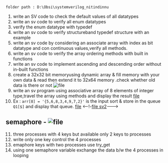 ```
folder path : D:\Obsi\systemverilog_nitindinnu
```
1. write an SV code to check the default values of all datatypes
2. write an sv code to verify all enum datatypes
3. verify the enum datatype with typedef
4. write an sv code to verify structureband typedef structure with an example
5. write an sv code by considering an associate array with index as bit datatype and con continuous values,verify all methods.
6. write an sv code to verify the array ordering methods with built in functions
7. write an sv code to implement ascending and descending order without in-built functions
8. create a 32x32 bit memoryusing dynamic array & fill memory with your own data & read then extend it to 32x64 memory .check whether old data is there or not ![file](<file:///Obsi/systemverilog_nitindinnu/03assignment_questions/01dynamic_array_test.sv>)
9. write an sv program using associative array of 8 elements of integer type,travel the array using methods and display the result [file](<file:///03assignment_questions/00associative_array.sv>)
10. Ex : `arr[8] = '{5,6,8,3,4,9,7,2}'` is the input sort & store in the queue `Q1[$]` and display that queue. [file](<file:///Obsi/systemverilog_nitindinnu/03assignment_questions/02store_array_in_queue.sv>) <--!-[file sv2](00datatypes_sv/03/store_array_in_queue.sv)--->
## semaphore - ![file](<file:///Obsi/systemverilog_nitindinnu/03assignment_questions/03_01semaphore.sv>)
11. three processes with 4 keys but available only 2 keys to processes
12. write only one key control the 4 processes
13. emaphore keys with two processes use try_get
14. using one semaphore variable exchange the data b/w the 4 processes in looping